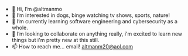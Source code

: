- 👋 Hi, I’m @altmanmo
- 👀 I’m interested in dogs, binge watching tv shows, sports, nature!
- 🌱 I’m currently learning software engineering and cybersecurity as a whole.
- 💞️ I’m looking to collaborate on anything really, i'm excited to learn new things but i'm pretty new at this still.
- 📫 How to reach me... email! altmanm20@aol.com

<!---
altmanmo/altmanmo is a ✨ special ✨ repository because its `README.md` (this file) appears on your GitHub profile.
You can click the Preview link to take a look at your changes.
--->
